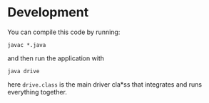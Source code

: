# Development

You can compile this code by running:

```shell script
javac *.java
```

and then run the application with 

```shell script
java drive
```

here `drive.class` is the main driver cla*ss that integrates and runs everything together.